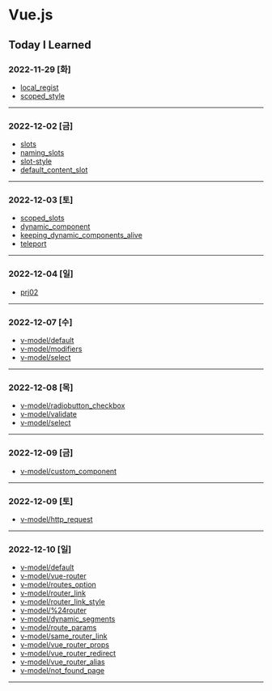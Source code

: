 # Vue.js

## Today I Learned

### 2022-11-29 [화]
- [local_regist](https://github.com/Jungsangjin0/til/blob/master/vue/component/02.local_regist.md)
- [scoped_style](https://github.com/Jungsangjin0/til/edit/master/vue/style/scoped_styles.md)
***
### 2022-12-02 [금]
- [slots](https://github.com/Jungsangjin0/Today_I_Learned/blob/master/vue/slots/slots.md)
- [naming_slots](https://github.com/Jungsangjin0/Today_I_Learned/blob/master/vue/slots/naming_slots.md)
- [slot-style](https://github.com/Jungsangjin0/Today_I_Learned/tree/master/vue/slots/slot_style.md)
- [default_content_slot](https://github.com/Jungsangjin0/Today_I_Learned/blob/master/vue/slots/default_content_slot.md)
***
### 2022-12-03 [토]
- [scoped_slots](https://github.com/Jungsangjin0/Today_I_Learned/blob/master/vue/slots/scoped_slots.md)
- [dynamic_component](https://github.com/xxx-sj/Today_I_Learned/blob/master/vue/component/dynamic_components.md)
- [keeping_dynamic_components_alive](https://github.com/xxx-sj/Today_I_Learned/blob/master/vue/dynamic_components/keeping_dynamic_components_alive.md)
- [teleport](https://github.com/xxx-sj/Today_I_Learned/blob/master/vue/teleport/teleport.md)
* * *
### 2022-12-04 [일]
- [prj02](https://github.com/xxx-sj/Today_I_Learned/tree/master/vue/prj2/resource_app)
* * *
### 2022-12-07 [수]
- [v-model/default](https://github.com/xxx-sj/Today_I_Learned/blob/master/vue/v-model/default.md)
- [v-model/modifiers](https://github.com/xxx-sj/Today_I_Learned/blob/master/vue/v-model/modifiers.md)
- [v-model/select](https://github.com/xxx-sj/Today_I_Learned/blob/master/vue/v-model/select.md)
* * *
### 2022-12-08 [목]
- [v-model/radiobutton_checkbox](https://github.com/xxx-sj/Today_I_Learned/blob/master/vue/v-model/radiobutton_checkbox.md)
- [v-model/validate](https://github.com/xxx-sj/Today_I_Learned/blob/master/vue/v-model/validate.md)
- [v-model/select](https://github.com/xxx-sj/Today_I_Learned/blob/master/vue/v-model/select.md)
* * *
### 2022-12-09 [금]
- [v-model/custom_component](https://github.com/xxx-sj/Today_I_Learned/blob/master/vue/v-model/custom_component.md)
* * *
### 2022-12-09 [토]
- [v-model/http_request](https://github.com/xxx-sj/Today_I_Learned/tree/master/vue/http)
* * *
### 2022-12-10 [일]
- [v-model/default](https://github.com/xxx-sj/Today_I_Learned/blob/master/vue/routing/default.md)
- [v-model/vue-router](https://github.com/xxx-sj/Today_I_Learned/blob/master/vue/routing/vue-router.md)
- [v-model/routes_option](https://github.com/xxx-sj/Today_I_Learned/blob/master/vue/routing/routes_option.md)
- [v-model/router_link](https://github.com/xxx-sj/Today_I_Learned/blob/master/vue/routing/router_link.md)
- [v-model/router_link_style](https://github.com/xxx-sj/Today_I_Learned/blob/master/vue/routing/router_link_style.md)
- [v-model/%24router](https://github.com/xxx-sj/Today_I_Learned/blob/master/vue/routing/%24router.md)
- [v-model/dynamic_segments](https://github.com/xxx-sj/Today_I_Learned/blob/master/vue/routing/dynamic_segments.md)
- [v-model/route_params](https://github.com/xxx-sj/Today_I_Learned/blob/master/vue/routing/route_params.md)
- [v-model/same_router_link](https://github.com/xxx-sj/Today_I_Learned/blob/master/vue/routing/same_router_link.md)
- [v-model/vue_router_props](https://github.com/xxx-sj/Today_I_Learned/blob/master/vue/routing/vue_router_props.md)
- [v-model/vue_router_redirect](https://github.com/xxx-sj/Today_I_Learned/blob/master/vue/routing/vue_router_redirect.md)
- [v-model/vue_router_alias](https://github.com/xxx-sj/Today_I_Learned/blob/master/vue/routing/vue_router_alias.md)
- [v-model/not_found_page](https://github.com/xxx-sj/Today_I_Learned/blob/master/vue/routing/not_found_page.md)
* * *

